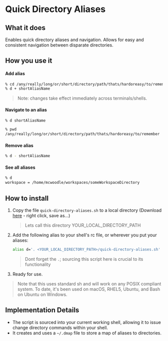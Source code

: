 # Quick Directory Aliases

## What it does

Enables quick directory aliases and navigation. Allows for easy and consistent navigation between disparate directories.

## How you use it

#### Add alias
```bash
% cd /any/really/long/or/short/directory/path/thats/hardoreasy/to/remember
% d + shortAliasName
```
> Note: changes take effect immediately across terminals/shells.

#### Navigate to an alias
```bash
% d shortAliasName

% pwd
/any/really/long/or/short/directory/path/thats/hardoreasy/to/remember
```

#### Remove alias
```bash
% d - shortAliasName
```

#### See all aliases
```bash
% d
workspace = /home/mcwoodle/workspaces/someWorkspaceDirectory
```


## How to install

1. Copy the file `quick-directory-aliases.sh` to a local directory (Download [here](https://raw.githubusercontent.com/mcwoodle/shell-directory-management/master/quick-directory-aliases.sh) - right click, save as...)
   > Lets call this directory YOUR_LOCAL_DIRECTORY_PATH
1. Add the following alias to your shell's rc file, or wherever you put your aliases:

    ```bash
    alias d='. <YOUR_LOCAL_DIRECTORY_PATH>/quick-directory-aliases.sh'
    ```
    > Dont forget the `.`; sourcing this script here is crucial to its functionality
1. Ready for use.

> Note that this uses standard sh and will work on any POSIX compliant system. To date, it's been used on macOS, RHEL5, Ubuntu, and Bash on Ubuntu on Windows.


## Implementation Details
* The script is sourced into your current working shell, allowing it to issue change directory commands within your shell.
* It creates and uses a `~/.dmap` file to store a map of aliases to directories.

